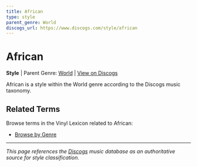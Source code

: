 ```yaml
---
title: African
type: style
parent_genre: World
discogs_url: https://www.discogs.com/style/african
---
```


# African

**Style** | Parent Genre: [World](../genres/world.md) | [View on Discogs](https://www.discogs.com/style/african)

African is a style within the World genre according to the Discogs music taxonomy.

## Related Terms

Browse terms in the Vinyl Lexicon related to African:

- [Browse by Genre](../tags/genres.md)

---

*This page references the [Discogs](https://www.discogs.com/style/african) music database as an authoritative source for style classification.*
